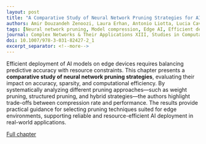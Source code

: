 ```yaml
---
layout: post
title: "A Comparative Study of Neural Network Pruning Strategies for AI Deployment on Edge Devices"
authors: Amir Douzandeh Zenoozi, Laura Erhan, Antonio Liotta, Lucia Cavallaro
tags: [Neural network pruning, Model compression, Edge AI, Efficient deep learning, Deployment strategies, Complex networks]
journal: Complex Networks & Their Applications XIII, Studies in Computational Intelligence, vol. 1187, Springer, Cham, 2025
doi: 10.1007/978-3-031-82427-2_1
excerpt_separator: <!--more-->
---
```


Efficient deployment of AI models on edge devices requires balancing predictive accuracy with resource constraints. This chapter presents a **comparative study of neural network pruning strategies**, evaluating their impact on accuracy, sparsity, and computational efficiency. By systematically analyzing different pruning approaches—such as weight pruning, structured pruning, and hybrid strategies—the authors highlight trade-offs between compression rate and performance. The results provide practical guidance for selecting pruning techniques suited for edge environments, supporting reliable and resource-efficient AI deployment in real-world applications.<!--more-->

[Full chapter](https://doi.org/10.1007/978-3-031-82427-2_1)
